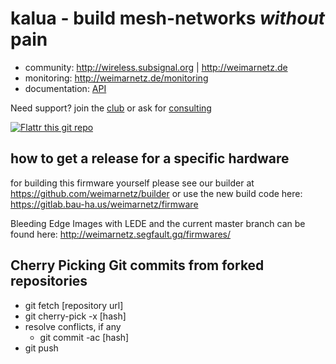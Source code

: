 kalua - build mesh-networks _without_ pain
==========================================

* community: http://wireless.subsignal.org | http://weimarnetz.de
* monitoring: http://weimarnetz.de/monitoring
* documentation: [API](http://wireless.subsignal.org/index.php?title=Firmware-Dokumentation_API)


Need support?
join the [club](http://www.weimarnetz.de) or ask for [consulting](http://bittorf-wireless.de)

[![Flattr this git repo](http://api.flattr.com/button/flattr-badge-large.png)](https://flattr.com/submit/auto?user_id=weimarnetz&url=https://github.com/weimarnetz/weimarnetz&title=weimarnetz&language=&tags=github&category=software)

how to get a release for a specific hardware
--------------------------------------------

for building this firmware yourself please see our builder at https://github.com/weimarnetz/builder or use the new build code here: https://gitlab.bau-ha.us/weimarnetz/firmware

Bleeding Edge Images with LEDE and the current master branch can be found here: http://weimarnetz.segfault.gq/firmwares/ 


Cherry Picking Git commits from forked repositories
---------------------------------------------------

* git fetch [repository url]
* git cherry-pick -x [hash]
* resolve conflicts, if any
    * git commit -ac [hash]
* git push
